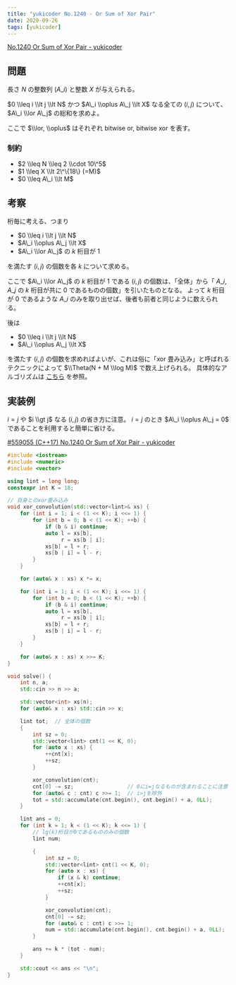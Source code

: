 ```yaml
---
title: "yukicoder No.1240 - Or Sum of Xor Pair"
date: 2020-09-26
tags: [yukicoder]
---
```


[No.1240 Or Sum of Xor Pair - yukicoder](https://yukicoder.me/problems/no/1240)

## 問題

長さ $N$ の整数列 $(A\_i)$ と整数 $X$ が与えられる。

$0 \\leq i \\lt j \\lt N$ かつ $A\_i \\oplus A\_j \\lt X$ なる全ての $(i, j)$ について、 $A\_i \\lor A\_j$ の総和を求めよ。

ここで $\\lor, \\oplus$ はそれぞれ bitwise or, bitwise xor を表す。

### 制約

- $2 \\leq N \\leq 2 \\cdot 10\^5$
- $1 \\leq X \\lt 2\^\{18\} (=M)$
- $0 \\leq A\_i \\lt M$

## 考察

桁毎に考える、つまり

- $0 \\leq i \\lt j \\lt N$
- $A\_i \\oplus A\_j \\lt X$
- $A\_i \\lor A\_j$ の $k$ 桁目が $1$

を満たす $(i, j)$ の個数を各 $k$ について求める。

ここで $A\_i \\lor A\_j$ の $k$ 桁目が $1$ である $(i, j)$ の個数は、「全体」から「 $A\_i, A\_j$ の $k$ 桁目が共に $0$ であるものの個数」を引いたものとなる。
よって $k$ 桁目が $0$ であるような $A\_i$ のみを取り出せば、後者も前者と同じように数えられる。

後は

- $0 \\leq i \\lt j \\lt N$
- $A\_i \\oplus A\_j \\lt X$

を満たす $(i, j)$ の個数を求めればよいが、これは俗に「xor 畳み込み」と呼ばれるテクニックによって $\\Theta(N + M \\log M)$ で数え上げられる。
具体的なアルゴリズムは [こちら](https://kazuma8128.hatenablog.com/entry/2018/05/31/144519) を参照。

## 実装例

$i = j$ や $i \\gt j$ なる $(i, j)$ の省き方に注意。
$i = j$ のとき $A\_i \\oplus A\_j = 0$ であることを利用すると簡単に省ける。

[#559055 (C++17) No.1240 Or Sum of Xor Pair - yukicoder](https://yukicoder.me/submissions/559055)

```cpp
#include <iostream>
#include <numeric>
#include <vector>

using lint = long long;
constexpr int K = 18;

// 自身とのxor畳み込み
void xor_convolution(std::vector<lint>& xs) {
    for (int i = 1; i < (1 << K); i <<= 1) {
        for (int b = 0; b < (1 << K); ++b) {
            if (b & i) continue;
            auto l = xs[b],
                 r = xs[b | i];
            xs[b] = l + r;
            xs[b | i] = l - r;
        }
    }

    for (auto& x : xs) x *= x;

    for (int i = 1; i < (1 << K); i <<= 1) {
        for (int b = 0; b < (1 << K); ++b) {
            if (b & i) continue;
            auto l = xs[b],
                 r = xs[b | i];
            xs[b] = l + r;
            xs[b | i] = l - r;
        }
    }

    for (auto& x : xs) x >>= K;
}

void solve() {
    int n, a;
    std::cin >> n >> a;

    std::vector<int> xs(n);
    for (auto& x : xs) std::cin >> x;

    lint tot;  // 全体の個数
    {
        int sz = 0;
        std::vector<lint> cnt(1 << K, 0);
        for (auto x : xs) {
            ++cnt[x];
            ++sz;
        }

        xor_convolution(cnt);
        cnt[0] -= sz;                 // 0にi=jなるものが含まれることに注意
        for (auto& c : cnt) c >>= 1;  // i>jを除外
        tot = std::accumulate(cnt.begin(), cnt.begin() + a, 0LL);
    }

    lint ans = 0;
    for (int k = 1; k < (1 << K); k <<= 1) {
        // lg(k)桁目が0であるもののみの個数
        lint num;

        {
            int sz = 0;
            std::vector<lint> cnt(1 << K, 0);
            for (auto x : xs) {
                if (x & k) continue;
                ++cnt[x];
                ++sz;
            }

            xor_convolution(cnt);
            cnt[0] -= sz;
            for (auto& c : cnt) c >>= 1;
            num = std::accumulate(cnt.begin(), cnt.begin() + a, 0LL);
        }

        ans += k * (tot - num);
    }

    std::cout << ans << "\n";
}
```

